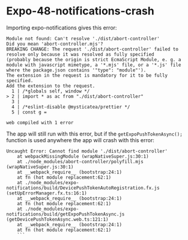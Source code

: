 # Expo-48-notifications-crash

Importing expo-notifications gives this error:
```
Module not found: Can't resolve './dist/abort-controller'
Did you mean 'abort-controller.mjs'?
BREAKING CHANGE: The request './dist/abort-controller' failed to resolve only because it was resolved as fully specified
(probably because the origin is strict EcmaScript Module, e. g. a module with javascript mimetype, a '*.mjs' file, or a '*.js' file where the package.json contains '"type": "module"').
The extension in the request is mandatory for it to be fully specified.
Add the extension to the request.
  1 | /*globals self, window */
> 2 | import * as ac from "./dist/abort-controller"
  3 |
  4 | /*eslint-disable @mysticatea/prettier */
  5 | const g =

web compiled with 1 error
```

The app will still run with this error, but if the ```getExpoPushTokenAsync();``` function is used anywhere the app will crash with this error:
```
Uncaught Error: Cannot find module './dist/abort-controller'
    at webpackMissingModule (wrapNativeSuper.js:30:1)
    at ./node_modules/abort-controller/polyfill.mjs (wrapNativeSuper.js:30:1)
    at __webpack_require__ (bootstrap:24:1)
    at fn (hot module replacement:62:1)
    at ./node_modules/expo-notifications/build/DevicePushTokenAutoRegistration.fx.js (setUpErrorManager.fx.ts:16:1)
    at __webpack_require__ (bootstrap:24:1)
    at fn (hot module replacement:62:1)
    at ./node_modules/expo-notifications/build/getExpoPushTokenAsync.js (getDevicePushTokenAsync.web.ts:121:1)
    at __webpack_require__ (bootstrap:24:1)
    at fn (hot module replacement:62:1)
    ```

